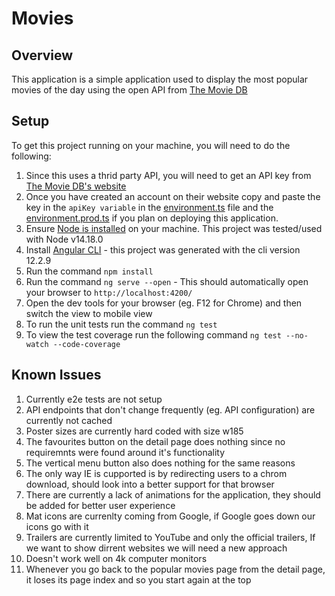 # Movies

## Overview

This application is a simple application used to display the most popular movies of the day using the open API from [The Movie DB](https://www.themoviedb.org/)

## Setup

To get this project running on your machine, you will need to do the following:

1. Since this uses a thrid party API, you will need to get an API key from [The Movie DB's website](https://www.themoviedb.org/settings/api)
1. Once you have created an account on their website copy and paste the key in the `apiKey variable` in the [environment.ts](https://github.com/DominicGMacMillan/movies/blob/main/src/environments/environment.ts) file and the [environment.prod.ts](https://github.com/DominicGMacMillan/movies/blob/main/src/environments/environment.prod.ts) if you plan on deploying this application.
1. Ensure [Node is installed](https://nodejs.org/en/download/) on your machine. This project was tested/used with Node v14.18.0
1. Install [Angular CLI](https://github.com/angular/angular-cli) - this project was generated with the cli version 12.2.9
1. Run the command `npm install`
1. Run the command `ng serve --open` - This should automatically open your browser to `http://localhost:4200/`
1. Open the dev tools for your browser (eg. F12 for Chrome) and then switch the view to mobile view
1. To run the unit tests run the command `ng test`
1. To view the test coverage run the following command `ng test --no-watch --code-coverage`

## Known Issues

1. Currently e2e tests are not setup
1. API endpoints that don't change frequently (eg. API configuration) are currently not cached
1. Poster sizes are currently hard coded with size w185
1. The favourites button on the detail page does nothing since no requiremnts were found around it's functionality
1. The vertical menu button also does nothing for the same reasons
1. The only way IE is cupported is by redirecting users to a chrom download, should look into a better support for that browser
1. There are currently a lack of animations for the application, they should be added for better user experience
1. Mat icons are currenlty coming from Google, if Google goes down our icons go with it
1. Trailers are currently limited to YouTube and only the official trailers, If we want to show dirrent websites we will need a new approach
1. Doesn't work well on 4k computer monitors
1. Whenever you go back to the popular movies page from the detail page, it loses its page index and so you start again at the top
